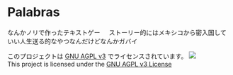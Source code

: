 # Palabras
なんかノリで作ったテキストゲー    
ストーリー的にはメキシコから密入国していい人生送る的なやつなんだけどなんかガバイ

このプロジェクトは [GNU AGPL v3](https://www.gnu.org/licenses/license-list.ja.html) でライセンスされています。                          ![](https://www.gnu.org/graphics/agplv3-155x51.png)   
This project is licensed under the [GNU AGPL v3 License](https://choosealicense.com/licenses/agpl-3.0/)
